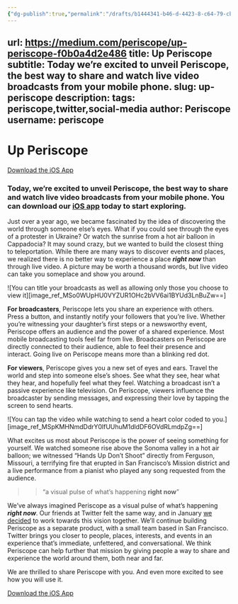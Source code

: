 ```yaml
---
{"dg-publish":true,"permalink":"/drafts/b1444341-b46-d-4423-8-c64-79-cb-017-c3213/","dgHomeLink":true,"dgPassFrontmatter":false}
---
```


url: https://medium.com/periscope/up-periscope-f0b0a4d2e486
title: Up Periscope
subtitle: Today we’re excited to unveil Periscope, the best way to share and watch live video broadcasts from your mobile phone.
slug: up-periscope
description: 
tags: periscope,twitter,social-media
author: Periscope
username: periscope
---

# Up Periscope

[Download the iOS App](https://itunes.apple.com/app/id972909677)

### Today, we’re excited to unveil Periscope, the best way to share and watch live video broadcasts from your mobile phone. You can download our [iOS app](https://itunes.apple.com/app/id972909677) today to start exploring.

Just over a year ago, we became fascinated by the idea of discovering the world through someone else’s eyes. What if you could see through the eyes of a protester in Ukraine? Or watch the sunrise from a hot air balloon in Cappadocia? It may sound crazy, but we wanted to build the closest thing to teleportation. While there are many ways to discover events and places, we realized there is no better way to experience a place ***right now*** than through live video. A picture may be worth a thousand words, but live video can take you someplace and show you around.

![You can title your broadcasts as well as allowing only those you choose to view it][image_ref_MSo0WUpHU0VYZUR1OHc2bVV6ai1BYUd3LnBuZw==]

**For broadcasters**, Periscope lets you share an experience with others. Press a button, and instantly notify your followers that you’re live. Whether you’re witnessing your daughter’s first steps or a newsworthy event, Periscope offers an audience and the power of a shared experience. Most mobile broadcasting tools feel far from live. Broadcasters on Periscope are directly connected to their audience, able to feel their presence and interact. Going live on Periscope means more than a blinking red dot.

**For viewers**, Periscope gives you a new set of eyes and ears. Travel the world and step into someone else’s shoes. See what they see, hear what they hear, and hopefully feel what they feel. Watching a broadcast isn’t a passive experience like television. On Periscope, viewers influence the broadcaster by sending messages, and expressing their love by tapping the screen to send hearts.

![You can tap the video while watching to send a heart color coded to you.][image_ref_MSpKMHNmdDdrY0lfUUhuM1dldDF6OVdRLmdpZg==]

What excites us most about Periscope is the power of seeing something for yourself. We watched someone rise above the Sonoma valley in a hot air balloon; we witnessed “Hands Up Don’t Shoot” directly from Ferguson, Missouri, a terrifying fire that erupted in San Francisco’s Mission district and a live performance from a pianist who played any song requested from the audience.

>> “a visual pulse of what’s happening **right now**”

We’ve always imagined Periscope as a visual pulse of what’s happening ***right now***. Our friends at Twitter felt the same way, and in January [we decided](https://twitter.com/periscopeco/status/576429747057504257) to work towards this vision together. We’ll continue building Periscope as a separate product, with a small team based in San Francisco. Twitter brings you closer to people, places, interests, and events in an experience that’s immediate, unfettered, and conversational. We think Periscope can help further that mission by giving people a way to share and experience the world around them, both near and far.

We are thrilled to share Periscope with you. And even more excited to see how you will use it.

[Download the iOS App](https://itunes.apple.com/app/id972909677)